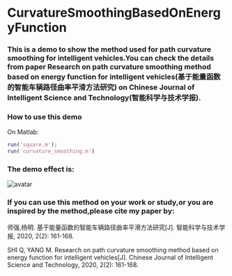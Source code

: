 # CurvatureSmoothingBasedOnEnergyFunction

### This is a demo to show the method used for path curvature smoothing for intelligent vehicles.You can check the details from paper Research on path curvature smoothing method based on energy function for intelligent vehicles(基于能量函数的智能车辆路径曲率平滑方法研究) on Chinese Journal of Intelligent Science and Technology(智能科学与技术学报).

### How to use this demo

On Matlab:

```matlab
run('square.m');
run('curvature_smoothing.m')
```

### The demo effect is:

![avatar](square.gif)


### If you can use this method on your work or study,or you are inspired by the method,please cite my paper by:

师强,杨明. 基于能量函数的智能车辆路径曲率平滑方法研究[J]. 智能科学与技术学报, 2020, 2(2): 161-168.

SHI Q, YANG M. Research on path curvature smoothing method based on energy function for intelligent vehicles[J]. Chinese Journal of Intelligent Science and Technology, 2020, 2(2): 161-168.
